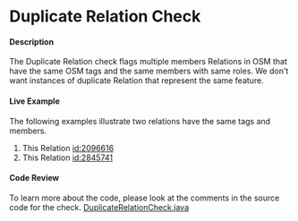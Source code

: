 # Duplicate Relation Check

#### Description
The Duplicate Relation check flags multiple members Relations in OSM that have the same OSM tags and the same members with same roles.
We don't want instances of duplicate Relation that represent the same feature. 

#### Live Example
The following examples illustrate two relations have the same tags and members.
1) This Relation [id:2096616](https://www.openstreetmap.org/relation/2096616) 
2) This Relation [id:2845741](https://www.openstreetmap.org/relation/2845741) 


#### Code Review

To learn more about the code, please look at the comments in the source code for the check.
[DuplicateRelationCheck.java](../../src/main/java/org/openstreetmap/atlas/checks/validation/relation/DuplicateRelationCheck.java)